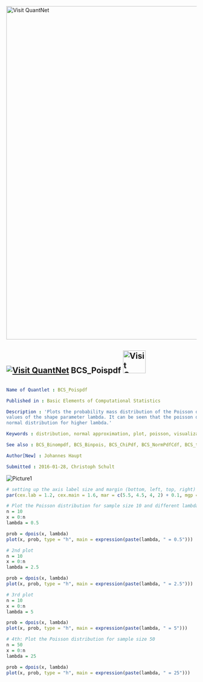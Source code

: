 
[<img src="https://github.com/QuantLet/Styleguide-and-FAQ/blob/master/pictures/banner.png" width="880" alt="Visit QuantNet">](http://quantlet.de/index.php?p=info)

## [<img src="https://github.com/QuantLet/Styleguide-and-Validation-procedure/blob/master/pictures/qloqo.png" alt="Visit QuantNet">](http://quantlet.de/) **BCS_Poispdf** [<img src="https://github.com/QuantLet/Styleguide-and-Validation-procedure/blob/master/pictures/QN2.png" width="60" alt="Visit QuantNet 2.0">](http://quantlet.de/d3/ia)

```yaml

Name of Quantlet : BCS_Poispdf

Published in : Basic Elements of Computational Statistics

Description : 'Plots the probability mass distribution of the Poisson distribution for different
values of the shape parameter lambda. It can be seen that the poisson distribution approaches the
normal distribution for higher lambda.'

Keywords : distribution, normal approximation, plot, poisson, visualization

See also : BCS_Binompdf, BCS_Binpois, BCS_ChiPdf, BCS_NormPdfCdf, BCS_tPdfCdf

Author[New] : Johannes Haupt

Submitted : 2016-01-28, Christoph Schult

```

![Picture1](BCS_Poispdf.png)


```r
# setting up the axis label size and margin (bottom, left, top, right)
par(cex.lab = 1.2, cex.main = 1.6, mar = c(5.5, 4.5, 4, 2) + 0.1, mgp = c(2.7, 1, 0), mfrow = c(2, 2), cex.main = (1.5))

# Plot the Poisson distribution for sample size 10 and different lambdas
n = 10
x = 0:n
lambda = 0.5

prob = dpois(x, lambda)
plot(x, prob, type = "h", main = expression(paste(lambda, " = 0.5")))

# 2nd plot
n = 10
x = 0:n
lambda = 2.5

prob = dpois(x, lambda)
plot(x, prob, type = "h", main = expression(paste(lambda, " = 2.5")))

# 3rd plot
n = 10
x = 0:n
lambda = 5

prob = dpois(x, lambda)
plot(x, prob, type = "h", main = expression(paste(lambda, " = 5")))

# 4th: Plot the Poisson distribution for sample size 50
n = 50
x = 0:n
lambda = 25

prob = dpois(x, lambda)
plot(x, prob, type = "h", main = expression(paste(lambda, " = 25")))
```
